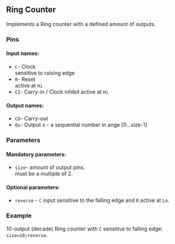 ## Ring Counter

Implements a Ring counter with a defined amount of outputs.

### Pins

#### Input names:

- `C`- Clock  
  sensitive to raising edge
- `R`- Reset  
  active at `Hi`
- `CI`- Carry-in / Clock inhibit
  active at `Hi`

#### Output names:

- `CO`- Carry-out
- `Qx`- Output
  x - a sequential number in ange [0…size-1]

### Parameters

#### Mandatory parameters:

- `size`- amount of output pins.  
  must be a multiple of 2.

#### Optional parameters:

- `reverse` - `C` input sensitive to the falling edge and `R` active at `Lo`.

### Example

10-output (decade) Ring counter with `C` sensitive to falling edge:  
`size=10;reverse`.
